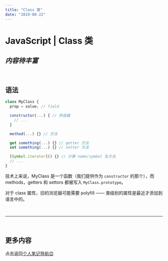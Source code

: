 ```yaml
---
title: "Class 类"
date: "2019-08-22"
---
```


# JavaScript | Class 类

## *内容待丰富*

<br>

## 语法

```js
class MyClass {
  prop = value; // field

  constructor(...) { // 构造器
    // ...
  }

  method(...) {} // 方法

  get something(...) {} // getter 方法
  set something(...) {} // setter 方法

  [Symbol.iterator]() {} // 计算 name/symbol 名方法
  // ...
}
```

技术上来说，MyClass 是一个函数（我们提供作为 `constructor` 的那个），而 methods，getters 和 settors 都被写入 `MyClass.prototype`。

对于 class 属性，旧的浏览器可能需要 polyfill —— 类级别的属性是最近才添加到语言中的。

<br>

---

<br>

## 更多内容 <!-- omit in toc -->

点击返回[个人笔记导航😊](../README.md)

